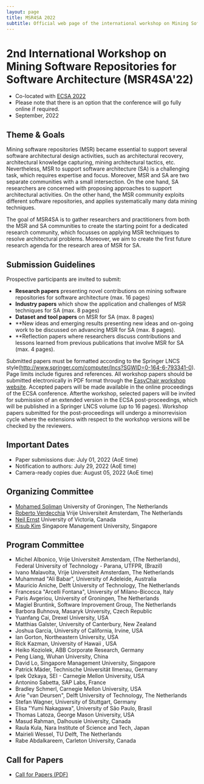 ```yaml
---
layout: page
title: MSR4SA 2022
subtitle: Official web page of the international workshop on Mining Software Repositories for Software Architecture
---
```


# 2nd International Workshop on Mining Software Repositories for Software Architecture (MSR4SA'22)  

- Co-located with [ECSA 2022](https://conf.researchr.org/home/ecsa-2022) 
- Please note that there is an option that the conference will go fully online if required.
- September, 2022

## Theme & Goals
Mining software repositories (MSR) became essential to support several software architectural design activities, such as architectural recovery, architectural knowledge capturing, mining architectural tactics, etc. Nevertheless, MSR to support software architecture (SA) is a challenging task, which requires expertise and focus. Moreover, MSR and SA are two separate communities with a small intersection. On the one hand, SA researchers are concerned with proposing approaches to support architectural activities. On the other hand, the MSR community exploits different software repositories, and applies systematically many data mining techniques.

The goal of MSR4SA is to gather researchers and practitioners from both the MSR and SA communities to create the starting point for a dedicated research community, which focusses on applying MSR techniques to resolve architectural problems. Moreover, we aim to create the first future research agenda for the research area of MSR for SA.

<!-- ## Topics of Interest

MSR4SA 2022 seeks contributions addressing, but not limited to, the following topics related to MSR and software architecture:
- Analysis of challenges in applying MSR for SA
- Datasets for software architecture
- Machine learning techniques for mining software architectures
- Natural language processing for software architecture
- Software architecture in DevOps
- Qualitative studies on software repositories, regarding software architecture
- Use cases and case studies on applying MSR for SA
- Processes and tools supporting the development of approaches to MSR for SA
- State-of-the-art analysis which relates MSR and SA
- Best practices and lessons learned for applying MSR for SA
- Mining and integrating multiple data sources for software architecture
- Mining software repositories for assessing architectural technical debt
- Mining software repositories for architectural analysis
- Mining architectural tactics
- Mining architectural patterns and styles
- Mining reference architectures
- Architecture visualization from software repositories
- Integration of structured and unstructured data for software architecture 
- Mining architectural knowledge, decisions, and rationale
- Mining software repositories for non-functional quality attributes
- Mining software ecosystems and systems-of-systems
- Foundational principles of MSR for SA
- Mining architecturally-relevant requirements
- MSR and architecture description languages
- Mining architecture views and viewpoints
- Mining microservice-based systems
- Systematic literature reviews on MSR for SA
- Empirical studies on MSR for SA
- Industrial experiences and challenges on MSR for SA
- Model-Driven Engineering techniques for MSR for SA

## Keynote

We are happy to host the following keynote talks.

<img src="https://github.com/MSR4SA/msr4sa.github.io/blob/main/img/nenad_medvidovic.jpg?raw=true" alt="Nenad Medvidovic" style="width: 10em;" />
[Nenad Medvidovic](https://viterbi.usc.edu/directory/faculty/Medvidovic/Nenad) - Professor of Computer Science, University of Southern California

**Mining Architectural Information to Stem Technical Debt** - Software engineers tend to document their systems’ architectures sporadically and superficially. Additionally, engineers frequently neglect to carefully consider the architectural impact of their changes to a system’s implementation. As a result, an existing system’s architecture will over time deviate from the engineers’ intent, and it will decay through unplanned introduction of new and/or invalidation of existing design decisions. Technical debt accumulates through architectural decay, increasing the cost of making modifications to a system and decreasing the system’s dependability. In this talk, I will focus on isolating three types of architectural information from the details readily available about a system’s implementation: architectural design decisions, change, and decay. I will show how this information can be used to identify the locations in a software system’s implementation that reflect the architectural decay, the points in a system’s lifetime when that decay tends to occur, and the reasons why it occurs. I will show how architectural decay tends to correlate with the occurrence of commonly reported implementation-level issues, and how it can be predicted. Finally, I will identify steps that engineers can take to manage the accumulated technical debt by stemming and reversing the decay. Data obtained by analyzing hundreds of versions of several well-known systems — Android, Hadoop, Cassandra, Struts, etc. — will be used to illustrate the discussion throughout.
## Workshop Program 

- Ilaria Pigazzini , Davide Foppiani and Francesca Arcelli Fontana. **Two different facets of architectural smells criticality: an empirical study** - Architectural smells (AS) represent symptoms of problems at architectural level that have an impact on architectural debt. It is important to identify among them the most critical ones, so that developers can prioritize them for their removal. In order to evaluate the criticality of AS, in this paper we consider two facets: the PageRank metric, to assess the centrality of a smell in a project, and Severity, a metric to estimate the cost-solving of smells. We have proposed these two metrics in a previous work and here we perform an empirical analysis of the evolution and correlation of these metrics in the version history of 10 projects (at least 22 versions each, 264 projects in total). The analysis of the evolution is useful in order to identify which architectural smells types tend to become more critical. The analysis of the correlation is useful to study whether the criticality of a smell has an influence on how much it costs to remove it, and vice-versa.
- Carlos Paradis , Rick Kazman. **Design Choices in Building an MSR Tool: The Case of Kaiaulu** - Background: Since Alitheia Core was proposed and subsequently retired, tools that support empirical studies of software continue to be proposed, such as Codeface, Codeface4Smells, GrimoireLab and SmartSHARK, but they all make different design choices with overlapping functionality. Aims: We seek to understand the design decisions adopted on these tools– good and bad–and their consequences to understand why their authors reinvented functionality already present in other tools, and to help inform the design of future tools. Method: We used action research to evaluate the tools, and determine principles and anti-patterns to motivate a new tool design. Results: We identified 7 major design choices among the tools: 1) Abstraction Debt, 2) the use of Project Configuration Files, 3) the choice of Batch or Interactive Mode, 4) Minimal Paths to Data, 5) Familiar Software Abstractions, 6) Licensing and 7) the Perils of Code Reuse. Building on the observed good and bad design decisions, we created our own architecture and implemented it as an R package. Conclusions: Tools should not require onerous setup for users to obtain data. Authors should consider the conventions and abstractions used by their chosen language and build upon these instead of redefining them. Tools should encourage best practices in experiment reproducibility by leveraging self-contained and readable schemas that are used for tool automation, and reuse must be done with care to avoid depending on dead code.
-->

## Submission Guidelines 

Prospective participants are invited to submit:
- **Research papers** presenting novel contributions on mining software repositories for software architecture (max. 16 pages)
- **Industry papers** which show the application and challenges of MSR techniques for SA (max. 8 pages)
- **Dataset and tool papers** on MSR for SA (max. 8 pages)
- **New ideas and emerging results presenting new ideas and on-going work to be discussed on advancing MSR for SA (max. 8 pages).
- **Reflection papers where researchers discuss contributions and lessons learned from previous publications that involve MSR for SA (max. 4 pages).

Submitted papers must be formatted according to the Springer LNCS style(http://www.springer.com/computer/lncs?SGWID=0-164-6-793341-0). Page limits include figures and references. 
All workshop papers should be submitted electronically in PDF format through the [EasyChair workshop website](https://easychair.org/my/conference?conf=msr4sa2022).
Accepted papers will be made available in the online proceedings of the ECSA conference. Afterthe workshop, selected papers will be invited for submission of an extended version in the ECSA post-proceedings, which will be published in a Springer LNCS volume (up to 16 pages). Workshop papers submitted for the post-proceedings will undergo a minorrevision cycle where the extensions with respect to the workshop versions will be checked by the reviewers.

<!-- Workshop papers must follow the two-column [CEUR-ART style](CEURART.zip) Format and Submission Guidelines. All submitted papers will be reviewed on the basis of technical quality, relevance, significance, and clarity by the program committee. All workshop papers should be submitted electronically in PDF format through the [EasyChair workshop website](https://easychair.org/my/conference?conf=msr4sa2022). 
All accepted papers will be published at [CEUR](http://ceur-ws.org). After the workshop, we will organize post-proceedings of selected and extended papers of workshops that will be published in a Springer LNCS volume (16 to 18 pages). Candidate papers for post-proceedings will be identified by the reviewers and the workshop chairs, based on the paper quality and its relevance to the workshop. Workshop papers submitted for the post-proceedings will undergo an additional review cycle.

In addition to the workshop publications, we aim to publish the first research agenda to MSR for SA. This will be based on the discussions within the MSR4SA 2022 workshop, and thus all workshop participants will be included as authors in a joint publication.
-->
## Important Dates 
- Paper submissions due: July 01, 2022 (AoE time)
- Notification to authors: July 29, 2022 (AoE time)
- Camera-ready copies due: August 05, 2022 (AoE time)


## Organizing Committee 
- [Mohamed Soliman](https://www.rug.nl/staff/m.a.m.soliman/?lang=en) University of Groningen, The Netherlands
- [Roberto Verdecchia](https://robertoverdecchia.github.io/) Vrije Universiteit Amsterdam, The Netherlands
- [Neil Ernst](http://www.neilernst.net/) University of Victoria, Canada
- [Kisub Kim](https://falconlk.github.io/react-gh-pages/) Singapore Management University, Singapore

<!-- - [Ivano Malavolta](http://www.ivanomalavolta.com) (Vrije Universiteit Amsterdam, The Netherlands)
- [Mehdi Mirakhorli](http://www.se.rit.edu/~mehdi) (Rochester Institute of Technology, USA) -->


## Program Committee 
* Michel Albonico, Vrije Universiteit Amsterdam, (The Netherlands), Federal University of Technology - Parana, UTFPR, (Brazil)
* Ivano Malavolta, Vrije Universiteit Amsterdam, The Netherlands
* Muhammad "Ali Babar", University of Adeleide, Australia
* Mauricio Aniche, Delft University of Technology, The Netherlands
* Francesca "Arcelli Fontana", University of Milano-Bicocca, Italy
* Paris Avgeriou, University of Groningen, The Netherlands
* Magiel Bruntink, Software Improvement Group, The Netherlands
* Barbora Buhnova, Masaryk University, Czech Republic
* Yuanfang Cai, Drexel University, USA
* Matthias Galster, University of Canterbury, New Zealand
* Joshua Garcia, University of California, Irvine, USA
* Ian Gorton, Northeastern University, USA
* Rick Kazman, University of Hawaii , USA
* Heiko Koziolek, ABB Corporate Research, Germany
* Peng Liang, Wuhan University, China
* David Lo, Singapore Management University, Singapore
* Patrick Mäder, Technische Universität Ilmenau, Germany
* Ipek Ozkaya, SEI - Carnegie Mellon University, USA
* Antonino Sabetta, SAP Labs, France
* Bradley Schmerl, Carnegie Mellon University, USA
* Arie "van Deursen", Delft University of Technology, The Netherlands
* Stefan Wagner, University of Stuttgart, Germany
* Elisa "Yumi Nakagawa", University of São Paulo, Brasil 
* Thomas Latoza, George Mason University, USA
* Masud Rahman, Dalhousie University, Canada
* Raula Kula, Nara Institute of Science and Tech, Japan
* Mairieli Wessel, TU Delft, The Netherlands
* Rabe Abdalkareem, Carleton University, Canada


## Call for Papers 
- [Call for Papers (PDF)](MSR4SA_2022_cfp.pdf)

